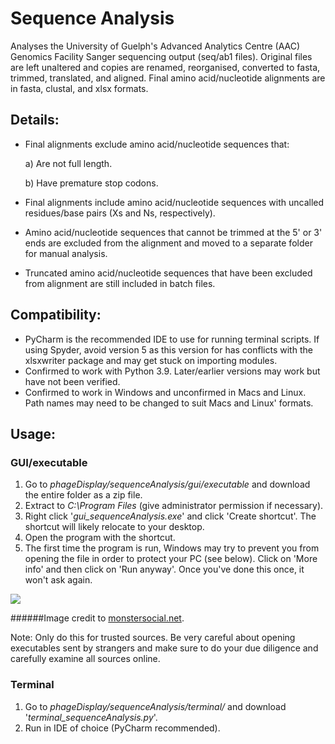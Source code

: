 # Sequence Analysis
 
Analyses the University of Guelph's Advanced Analytics Centre (AAC) Genomics Facility Sanger sequencing output
(seq/ab1 files). Original files are left unaltered and copies are renamed, reorganised, converted to fasta, trimmed,
translated, and aligned. Final amino acid/nucleotide alignments are in fasta, clustal, and xlsx formats.

## Details:

* Final alignments exclude amino acid/nucleotide sequences that:

    a) Are not full length.

    b) Have premature stop codons.
* Final alignments include amino acid/nucleotide sequences with uncalled residues/base pairs (Xs and Ns, respectively).
* Amino acid/nucleotide sequences that cannot be trimmed at the 5' or 3' ends are excluded from the alignment and moved
to a separate folder for manual analysis.
* Truncated amino acid/nucleotide sequences that have been excluded from alignment are still included in batch files.

## Compatibility:
* PyCharm is the recommended IDE to use for running terminal scripts. If using Spyder, avoid version 5 as this version
for has conflicts with the xlsxwriter package and may get stuck on importing modules.
* Confirmed to work with Python 3.9. Later/earlier versions may work but have not been verified.
* Confirmed to work in Windows and unconfirmed in Macs and Linux. Path names may need to be changed to suit Macs
and Linux' formats.

## Usage:

### GUI/executable

1. Go to _phageDisplay/sequenceAnalysis/gui/executable_ and download the entire folder as a zip file.
2. Extract to _C:\Program Files_ (give administrator permission if necessary).
3. Right click '_gui_sequenceAnalysis.exe_' and click 'Create shortcut'. The shortcut will likely relocate to your
desktop.
4. Open the program with the shortcut.
5. The first time the program is run, Windows may try to prevent you from opening the file in order to protect your PC
(see below). Click on 'More info' and then click on 'Run anyway'. Once you've done this once, it won't ask again.

<img src="https://external-content.duckduckgo.com/iu/?u=https%3A%2F%2Fmonstersocial.net%2Fwp-content%2Fuploads%2F2015%2F08%2Fwindowsprotectedyourpc.jpg&f=1&nofb=1">

######Image credit to [monstersocial.net](https://monstersocial.net/).

Note: Only do this for trusted sources. Be very careful about opening executables sent by strangers and make sure to do
your due diligence and carefully examine all sources online.

### Terminal

1. Go to _phageDisplay/sequenceAnalysis/terminal/_ and download '_terminal_sequenceAnalysis.py_'.
2. Run in IDE of choice (PyCharm recommended).

